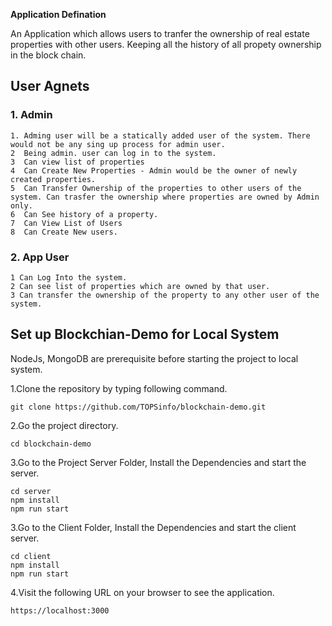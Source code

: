 **Application Defination**

An Application which allows users to tranfer the ownership of real estate properties with other users. Keeping all the history of all propety ownership in the block chain.

## User Agnets

### 1. Admin
	1. Adming user will be a statically added user of the system. There would not be any sing up process for admin user.
	2  Being admin. user can log in to the system.
	3  Can view list of properties
	4  Can Create New Properties - Admin would be the owner of newly created properties.
	5  Can Transfer Ownership of the properties to other users of the system. Can trasfer the ownership where properties are owned by Admin only.
	6  Can See history of a property.
	7  Can View List of Users
	8  Can Create New users.

### 2. App User
	1 Can Log Into the system.
	2 Can see list of properties which are owned by that user.
	3 Can transfer the ownership of the property to any other user of the system.




## Set up Blockchian-Demo for Local System

NodeJs, MongoDB are prerequisite before starting the project to local system.

1.Clone the repository by typing following command.

	git clone https://github.com/TOPSinfo/blockchain-demo.git

2.Go the project directory.

	cd blockchain-demo

3.Go to the Project Server Folder, Install the Dependencies and start the server.

	cd server
	npm install
	npm run start

3.Go to the Client Folder, Install the Dependencies and start the client server.

	cd client
	npm install
	npm run start

4.Visit the following URL on your browser to see the application.

	https://localhost:3000
